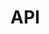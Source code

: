 # API

<link rel="stylesheet" type="text/css" href="../_static/swagger-ui.css" ></link>
<div id="swagger-ui"></div>

<script src="../_static/swagger-ui-bundle.js" charset="UTF-8"> </script>
<script src="../_static/swagger-ui-standalone-preset.js" charset="UTF-8"> </script>
<script>
window.onload = function() {
  // Begin Swagger UI call region
  const ui = SwaggerUIBundle({
    url: "https://raw.githubusercontent.com/lxc/lxd/master/doc/rest-api.yaml",
    dom_id: '#swagger-ui',
    deepLinking: true,
    presets: [
      SwaggerUIBundle.presets.apis,
      SwaggerUIStandalonePreset
    ],
    plugins: [],
    validatorUrl: "none",
    defaultModelsExpandDepth: -1,
    supportedSubmitMethods: []
  })
  // End Swagger UI call region

  window.ui = ui
}
</script>
